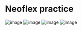 # Neoflex practice
![image](https://user-images.githubusercontent.com/101598978/236603268-fc513f66-b03a-43c3-88ea-d56a6a071854.png)
![image](https://user-images.githubusercontent.com/101598978/236603288-3f67a3ff-6666-4c43-9824-dc898e72a893.png)
![image](https://user-images.githubusercontent.com/101598978/236603301-bf28c6f4-b818-4fff-802a-a7cc423f5f85.png)
![image](https://user-images.githubusercontent.com/101598978/236603319-94167057-495c-45ff-acdc-a5052cbf4299.png)
